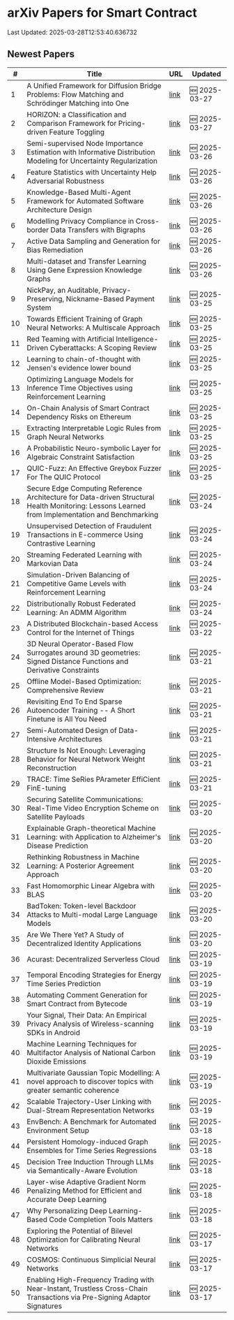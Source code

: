 # arXiv Papers for Smart Contract

Last Updated: 2025-03-28T12:53:40.636732

## Newest Papers

|\#|Title|URL|Updated|
|---|---|---|---|
|1|A Unified Framework for Diffusion Bridge Problems: Flow Matching and Schrödinger Matching into One|[link](http://arxiv.org/abs/2503.21756v1)|🆕 2025-03-27|
|2|HORIZON: a Classification and Comparison Framework for Pricing-driven Feature Toggling|[link](http://arxiv.org/abs/2503.21448v1)|🆕 2025-03-27|
|3|Semi-supervised Node Importance Estimation with Informative Distribution Modeling for Uncertainty Regularization|[link](http://arxiv.org/abs/2503.20697v1)|🆕 2025-03-26|
|4|Feature Statistics with Uncertainty Help Adversarial Robustness|[link](http://arxiv.org/abs/2503.20583v1)|🆕 2025-03-26|
|5|Knowledge-Based Multi-Agent Framework for Automated Software Architecture Design|[link](http://arxiv.org/abs/2503.20536v1)|🆕 2025-03-26|
|6|Modelling Privacy Compliance in Cross-border Data Transfers with Bigraphs|[link](http://arxiv.org/abs/2503.20464v1)|🆕 2025-03-26|
|7|Active Data Sampling and Generation for Bias Remediation|[link](http://arxiv.org/abs/2503.20414v1)|🆕 2025-03-26|
|8|Multi-dataset and Transfer Learning Using Gene Expression Knowledge Graphs|[link](http://arxiv.org/abs/2503.20400v1)|🆕 2025-03-26|
|9|NickPay, an Auditable, Privacy-Preserving, Nickname-Based Payment System|[link](http://arxiv.org/abs/2503.19872v1)|🆕 2025-03-25|
|10|Towards Efficient Training of Graph Neural Networks: A Multiscale Approach|[link](http://arxiv.org/abs/2503.19666v1)|🆕 2025-03-25|
|11|Red Teaming with Artificial Intelligence-Driven Cyberattacks: A Scoping Review|[link](http://arxiv.org/abs/2503.19626v1)|🆕 2025-03-25|
|12|Learning to chain-of-thought with Jensen's evidence lower bound|[link](http://arxiv.org/abs/2503.19618v1)|🆕 2025-03-25|
|13|Optimizing Language Models for Inference Time Objectives using Reinforcement Learning|[link](http://arxiv.org/abs/2503.19595v1)|🆕 2025-03-25|
|14|On-Chain Analysis of Smart Contract Dependency Risks on Ethereum|[link](http://arxiv.org/abs/2503.19548v1)|🆕 2025-03-25|
|15|Extracting Interpretable Logic Rules from Graph Neural Networks|[link](http://arxiv.org/abs/2503.19476v1)|🆕 2025-03-25|
|16|A Probabilistic Neuro-symbolic Layer for Algebraic Constraint Satisfaction|[link](http://arxiv.org/abs/2503.19466v1)|🆕 2025-03-25|
|17|QUIC-Fuzz: An Effective Greybox Fuzzer For The QUIC Protocol|[link](http://arxiv.org/abs/2503.19402v1)|🆕 2025-03-25|
|18|Secure Edge Computing Reference Architecture for Data-driven Structural Health Monitoring: Lessons Learned from Implementation and Benchmarking|[link](http://arxiv.org/abs/2503.18857v1)|🆕 2025-03-24|
|19|Unsupervised Detection of Fraudulent Transactions in E-commerce Using Contrastive Learning|[link](http://arxiv.org/abs/2503.18841v1)|🆕 2025-03-24|
|20|Streaming Federated Learning with Markovian Data|[link](http://arxiv.org/abs/2503.18807v1)|🆕 2025-03-24|
|21|Simulation-Driven Balancing of Competitive Game Levels with Reinforcement Learning|[link](http://arxiv.org/abs/2503.18748v1)|🆕 2025-03-24|
|22|Distributionally Robust Federated Learning: An ADMM Algorithm|[link](http://arxiv.org/abs/2503.18436v1)|🆕 2025-03-24|
|23|A Distributed Blockchain-based Access Control for the Internet of Things|[link](http://arxiv.org/abs/2503.17873v1)|🆕 2025-03-22|
|24|3D Neural Operator-Based Flow Surrogates around 3D geometries: Signed Distance Functions and Derivative Constraints|[link](http://arxiv.org/abs/2503.17289v1)|🆕 2025-03-21|
|25|Offline Model-Based Optimization: Comprehensive Review|[link](http://arxiv.org/abs/2503.17286v1)|🆕 2025-03-21|
|26|Revisiting End To End Sparse Autoencoder Training -- A Short Finetune is All You Need|[link](http://arxiv.org/abs/2503.17272v1)|🆕 2025-03-21|
|27|Semi-Automated Design of Data-Intensive Architectures|[link](http://arxiv.org/abs/2503.17259v1)|🆕 2025-03-21|
|28|Structure Is Not Enough: Leveraging Behavior for Neural Network Weight Reconstruction|[link](http://arxiv.org/abs/2503.17138v1)|🆕 2025-03-21|
|29|TRACE: Time SeRies PArameter EffiCient FinE-tuning|[link](http://arxiv.org/abs/2503.16991v1)|🆕 2025-03-21|
|30|Securing Satellite Communications: Real-Time Video Encryption Scheme on Satellite Payloads|[link](http://arxiv.org/abs/2503.16287v1)|🆕 2025-03-20|
|31|Explainable Graph-theoretical Machine Learning: with Application to Alzheimer's Disease Prediction|[link](http://arxiv.org/abs/2503.16286v1)|🆕 2025-03-20|
|32|Rethinking Robustness in Machine Learning: A Posterior Agreement Approach|[link](http://arxiv.org/abs/2503.16271v1)|🆕 2025-03-20|
|33|Fast Homomorphic Linear Algebra with BLAS|[link](http://arxiv.org/abs/2503.16080v1)|🆕 2025-03-20|
|34|BadToken: Token-level Backdoor Attacks to Multi-modal Large Language Models|[link](http://arxiv.org/abs/2503.16023v1)|🆕 2025-03-20|
|35|Are We There Yet? A Study of Decentralized Identity Applications|[link](http://arxiv.org/abs/2503.15964v1)|🆕 2025-03-20|
|36|Acurast: Decentralized Serverless Cloud|[link](http://arxiv.org/abs/2503.15654v1)|🆕 2025-03-19|
|37|Temporal Encoding Strategies for Energy Time Series Prediction|[link](http://arxiv.org/abs/2503.15456v1)|🆕 2025-03-19|
|38|Automating Comment Generation for Smart Contract from Bytecode|[link](http://arxiv.org/abs/2503.15270v1)|🆕 2025-03-19|
|39|Your Signal, Their Data: An Empirical Privacy Analysis of Wireless-scanning SDKs in Android|[link](http://arxiv.org/abs/2503.15238v1)|🆕 2025-03-19|
|40|Machine Learning Techniques for Multifactor Analysis of National Carbon Dioxide Emissions|[link](http://arxiv.org/abs/2503.15574v1)|🆕 2025-03-19|
|41|Multivariate Gaussian Topic Modelling: A novel approach to discover topics with greater semantic coherence|[link](http://arxiv.org/abs/2503.15036v1)|🆕 2025-03-19|
|42|Scalable Trajectory-User Linking with Dual-Stream Representation Networks|[link](http://arxiv.org/abs/2503.15002v1)|🆕 2025-03-19|
|43|EnvBench: A Benchmark for Automated Environment Setup|[link](http://arxiv.org/abs/2503.14443v1)|🆕 2025-03-18|
|44|Persistent Homology-induced Graph Ensembles for Time Series Regressions|[link](http://arxiv.org/abs/2503.14240v1)|🆕 2025-03-18|
|45|Decision Tree Induction Through LLMs via Semantically-Aware Evolution|[link](http://arxiv.org/abs/2503.14217v1)|🆕 2025-03-18|
|46|Layer-wise Adaptive Gradient Norm Penalizing Method for Efficient and Accurate Deep Learning|[link](http://arxiv.org/abs/2503.14205v1)|🆕 2025-03-18|
|47|Why Personalizing Deep Learning-Based Code Completion Tools Matters|[link](http://arxiv.org/abs/2503.14201v1)|🆕 2025-03-18|
|48|Exploring the Potential of Bilevel Optimization for Calibrating Neural Networks|[link](http://arxiv.org/abs/2503.13113v1)|🆕 2025-03-17|
|49|COSMOS: Continuous Simplicial Neural Networks|[link](http://arxiv.org/abs/2503.12919v1)|🆕 2025-03-17|
|50|Enabling High-Frequency Trading with Near-Instant, Trustless Cross-Chain Transactions via Pre-Signing Adaptor Signatures|[link](http://arxiv.org/abs/2503.12719v1)|🆕 2025-03-17|
